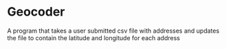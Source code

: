 # Geocoder
A program that takes a user submitted csv file with addresses and updates the file to contain the latitude and longitude for each address
